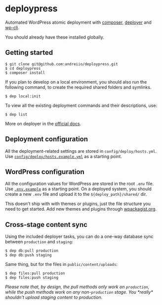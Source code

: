 # deploypress

Automated WordPress atomic deployment with [composer](https://getcomposer.org/), [deployer](https://deployer.org/) and [wp-cli](https://wp-cli.org/).

You should already have these installed globally.

## Getting started
```
$ git clone git@github.com:andreiio/deploypress.git
$ cd deploypress
$ composer install
```

If you plan to develop on a local environment, you should also run the following command, to create the required shared folders and symlinks.
```
$ dep local:init
```

To view all the existing deployment commands and their descriptions, use:
```
$ dep list
```

More on deployer in the [official docs](https://deployer.org/docs).

## Deployment configuration
All the deployment-related settings are stored in `config/deploy/hosts.yml`. Use [`config/deploy/hosts.example.yml`](config/deploy/hosts.example.yml) as a starting point.

## WordPress configuration
All the configuration values for WordPress are stored in the root `.env` file. Use [`.env.example`](.env.example) as a starting point. On a deployed system, you should create a new `.env` file and upload it to the `${deploy_path}/shared/` dir.

This doesn't ship with with themes or plugins, just the file structure you need to get started. Add new themes and plugins through [wpackagist.org](https://wpackagist.org/).

## Cross-stage content sync
Using the included deployer tasks, you can do a one-way database sync between `production` and `staging`:
```
$ dep db:pull production
$ dep db:push staging
```

Same thing, but for the files in `public/content/uploads`:
```
$ dep files:pull production
$ dep files:push staging
```

_Please note that, by design, the pull methods only work on `production`, while the push methods work on any non-`production` stage. You \*really\* shouldn't upload staging content to production._
